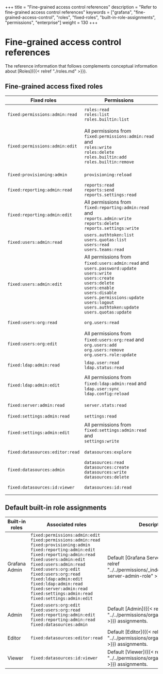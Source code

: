 +++
title = "Fine-grained access control references"
description = "Refer to fine-grained access control references"
keywords = ["grafana", "fine-grained-access-control", "roles", "fixed-roles", "built-in-role-assignments", "permissions", "enterprise"]
weight = 130
+++

# Fine-grained access control references

The reference information that follows complements conceptual information about [Roles]({{< relref "./roles.md" >}}).

## Fine-grained access fixed roles

| Fixed roles                     | Permissions                                                                                                                                                                                                                                                                  | Descriptions                                                                                                                                                                    |
| ------------------------------- | ---------------------------------------------------------------------------------------------------------------------------------------------------------------------------------------------------------------------------------------------------------------------------- | ------------------------------------------------------------------------------------------------------------------------------------------------------------------------------- |
| `fixed:permissions:admin:read`  | `roles:read`<br>`roles:list`<br>`roles.builtin:list`                                                                                                                                                                                                                         | Grant access to list and get available roles and built-in role assignments.                                                                                                     |
| `fixed:permissions:admin:edit`  | All permissions from `fixed:permissions:admin:read` and <br>`roles:write`<br>`roles:delete`<br>`roles.builtin:add`<br>`roles.builtin:remove`                                                                                                                                 | Grant same accesses as `fixed:permissions:admin:read` and grants, in addition, access to create, change and delete custom roles and create or remove built-in role assignments. |
| `fixed:provisioning:admin`      | `provisioning:reload`                                                                                                                                                                                                                                                        | Grant access to reload provisioning configurations.                                                                                                                             |
| `fixed:reporting:admin:read`    | `reports:read`<br>`reports:send`<br>`reports.settings:read`                                                                                                                                                                                                                  | Grant access to read reports and report settings.                                                                                                                               |
| `fixed:reporting:admin:edit`    | All permissions from `fixed:reporting:admin:read` and <br>`reports.admin:write`<br>`reports:delete`<br>`reports.settings:write`                                                                                                                                              | Grant same accesses as `fixed:reporting:admin:read` and grants, in addition, access to administer reports.                                                                      |
| `fixed:users:admin:read`        | `users.authtoken:list`<br>`users.quotas:list`<br>`users:read`<br>`users.teams:read`                                                                                                                                                                                          | Grant access to list and get users and related information.                                                                                                                     |
| `fixed:users:admin:edit`        | All permissions from `fixed:users:admin:read` and <br>`users.password:update`<br>`users:write`<br>`users:create`<br>`users:delete`<br>`users:enable`<br>`users:disable`<br>`users.permissions:update`<br>`users:logout`<br>`users.authtoken:update`<br>`users.quotas:update` | Grant same accesses as `fixed:users:admin:read` and grants, in addition, access to administer users.                                                                            |
| `fixed:users:org:read`          | `org.users:read`                                                                                                                                                                                                                                                             | Grant access to get user organizations.                                                                                                                                         |
| `fixed:users:org:edit`          | All permissions from `fixed:users:org:read` and <br>`org.users:add`<br>`org.users:remove`<br>`org.users.role:update`                                                                                                                                                         | Grant same accesses as `fixed:users:org:read` and grants, in addition, access to administer user organizations.                                                                 |
| `fixed:ldap:admin:read`         | `ldap.user:read`<br>`ldap.status:read`                                                                                                                                                                                                                                       | Grant access to read LDAP information and status.                                                                                                                               |
| `fixed:ldap:admin:edit`         | All permissions from `fixed:ldap:admin:read` and <br>`ldap.user:sync`<br>`ldap.config:reload`                                                                                                                                                                                | Grant same accesses as `fixed:ldap:admin:read` and grants, in addition, access to administer LDAP.                                                                              |
| `fixed:server:admin:read`       | `server.stats:read`                                                                                                                                                                                                                                                          | Grant access to read server stats.                                                                                                                                              |
| `fixed:settings:admin:read`     | `settings:read`                                                                                                                                                                                                                                                              | Grant access to read settings.                                                                                                                                                  |
| `fixed:settings:admin:edit`     | All permissions from `fixed:settings:admin:read` and<br>`settings:write`                                                                                                                                                                                                     | Grant same accesses as `fixed:settings:admin:read` and grants, in addition, access to update settings.                                                                          |
| `fixed:datasources:editor:read` | `datasources:explore`                                                                                                                                                                                                                                                        | Grant access to the **Explore** tab.                                                                                                                                           |
| `fixed:datasources:admin`       | `datasources:read`<br>`datasources:create`<br>`datasources:write`<br>`datasources:delete`                                                                                                                                                                                    | Grant access to create, read, update, delete data sources.                                                                                                                      |
| `fixed:datasources:id:viewer`   | `datasources:id:read`                                                                                                                                                                                                                                                        | Grant access to read data sources ID.                                                                                                                                           |

## Default built-in role assignments

| Built-in roles | Associated roles                                                                                                                                                                                                                                                                                                                                                                                                            | Descriptions                                                                                                        |
| -------------- | --------------------------------------------------------------------------------------------------------------------------------------------------------------------------------------------------------------------------------------------------------------------------------------------------------------------------------------------------------------------------------------------------------------------------- | ------------------------------------------------------------------------------------------------------------------- |
| Grafana Admin  | `fixed:permissions:admin:edit`<br>`fixed:permissions:admin:read`<br>`fixed:provisioning:admin`<br>`fixed:reporting:admin:edit`<br>`fixed:reporting:admin:read`<br>`fixed:users:admin:edit`<br>`fixed:users:admin:read`<br>`fixed:users:org:edit`<br>`fixed:users:org:read`<br>`fixed:ldap:admin:edit`<br>`fixed:ldap:admin:read`<br>`fixed:server:admin:read`<br>`fixed:settings:admin:read`<br>`fixed:settings:admin:edit` | Default [Grafana Server Admin]({{< relref "../../permissions/_index.md#grafana-server-admin-role" >}}) assignments. |
| Admin          | `fixed:users:org:edit`<br>`fixed:users:org:read`<br>`fixed:reporting:admin:edit`<br>`fixed:reporting:admin:read`<br>`fixed:datasources:admin`                                                                                                                                                                                                                                                                               | Default [Admin]({{< relref "../../permissions/organization_roles.md" >}}) assignments.                              |
| Editor         | `fixed:datasources:editor:read`                                                                                                                                                                                                                                                                                                                                                                                             | Default [Editor]({{< relref "../../permissions/organization_roles.md" >}}) assignments.                             |
| Viewer         | `fixed:datasources:id:viewer`                                                                                                                                                                                                                                                                                                                                                                                               | Default [Viewer]({{< relref "../../permissions/organization_roles.md" >}}) assignments.                             |
